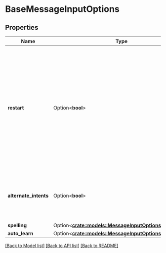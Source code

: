 # BaseMessageInputOptions

## Properties

Name | Type | Description | Notes
------------ | ------------- | ------------- | -------------
**restart** | Option<**bool**> | Whether to restart dialog processing at the root of the dialog, regardless of any previously visited nodes. **Note:** This does not affect `turn_count` or any other context variables. | [optional][default to false]
**alternate_intents** | Option<**bool**> | Whether to return more than one intent. Set to `true` to return all matching intents. | [optional][default to false]
**spelling** | Option<[**crate::models::MessageInputOptionsSpelling**](MessageInputOptionsSpelling.md)> |  | [optional]
**auto_learn** | Option<[**crate::models::MessageInputOptionsAutoLearn**](MessageInputOptionsAutoLearn.md)> |  | [optional]

[[Back to Model list]](../README.md#documentation-for-models) [[Back to API list]](../README.md#documentation-for-api-endpoints) [[Back to README]](../README.md)


